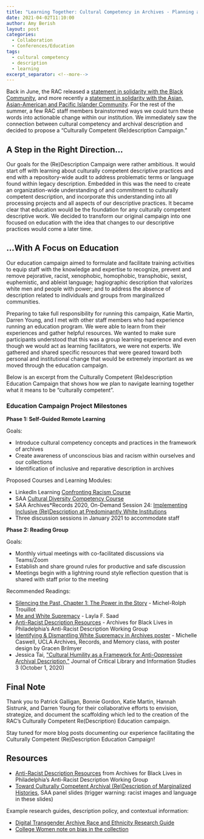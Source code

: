 ```yaml
---
title: "Learning Together: Cultural Competency in Archives - Planning an Education Campaign"
date: 2021-04-02T11:10:00
author: Amy Berish
layout: post
categories:
  - Collaboration
  - Conferences/Education
tags:
  - cultural competency
  - description
  - learning
excerpt_separator: <!--more-->
---
```


Back in June, the RAC released a [statement in solidarity with the Black Community](https://twitter.com/rockarch_org/status/1269009567935062016?s=20), and more recently a [statement in solidarity with the Asian, Asian-American and Pacific Islander Community](https://twitter.com/rockarch_org/status/1374083568939450368?s=20). For the rest of the summer, a few RAC staff members brainstormed ways we could turn these words into actionable change within our institution. We immediately saw the connection between cultural competency and archival description and decided to propose a “Culturally Competent (Re)description Campaign.”  
<!--more-->

## A Step in the Right Direction...
Our goals for the (Re)Description Campaign were rather ambitious. It would start off with learning about culturally competent descriptive practices and end with a repository-wide audit to address problematic terms or language found within legacy description. Embedded in this was the need to create an organization-wide understanding of and commitment to culturally competent description, and incorporate this understanding into all processing projects and all aspects of our descriptive practices. It became clear that education would be the foundation for any culturally competent descriptive work. We decided to transform our original campaign into one focused on education with the idea that changes to our descriptive practices would come a later time. 

## ...With A Focus on Education
Our education campaign aimed to formulate and facilitate training activities to equip staff with the knowledge and expertise to recognize, prevent and remove pejorative, racist, xenophobic, homophobic, transphobic, sexist, euphemistic, and ableist language; hagiographic description that valorizes white men and people with power; and to address the absence of description related to individuals and groups from marginalized communities.

Preparing to take full responsibility for running this campaign, Katie Martin, Darren Young, and I met with other staff members who had experience running an education program. We were able to learn from their experiences and gather helpful resources. We wanted to make sure participants understood that this was a group learning experience and even though we would act as learning facilitators, we were not experts. We gathered and shared specific resources that were geared toward both personal and institutional change that would be extremely important as we moved through the education campaign.

Below is an excerpt from the Culturally Competent (Re)description Education Campaign that shows how we plan to navigate learning together what it means to be “culturally competent”.

### Education Campaign Project Milestones
**Phase 1: Self-Guided Remote Learning**

Goals:
- Introduce cultural competency concepts and practices in the framework of archives
- Create awareness of unconscious bias and racism within ourselves and our collections
- Identification of inclusive and reparative description in archives

Proposed Courses and Learning Modules:
- LinkedIn Learning [Confronting Racism Course](https://www.linkedin.com/learning/confronting-racism-with-robin-diangelo)
- SAA [Cultural Diversity Competency Course](https://www2.archivists.org/prof-education/course-catalog/cultural-diversity-competency)
- SAA Archives*Records 2020, On-Demand Session 24: [Implementing Inclusive (Re)Description at Predominantly White Institutions](https://mvp.markeys.onl/SAA/agenda/session/306593)
- Three discussion sessions in January 2021 to accommodate staff

**Phase 2: Reading Group**

Goals:
- Monthly virtual meetings with co-facilitated discussions via Teams/Zoom 
- Establish and share ground rules for productive and safe discussion
- Meetings begin with a lightning round style reflection question that is shared with staff prior to the meeting

Recommended Readings: 
- [Silencing the Past, Chapter 1: The Power in the Story](https://bit.ly/3mesvto) - Michel-Rolph Trouillot
- [Me and White Supremacy](https://www.meandwhitesupremacybook.com/) - Layla F. Saad
- [Anti-Racist Description Resources](https://archivesforblacklives.files.wordpress.com/2019/10/ardr_final.pdf) - Archives for Black Lives in Philadelphia’s Anti-Racist Description Working Group
- [Identifying & Dismantling White Supremacy in Archives poster](http://www.gracenbrilmyer.com/dismantling_whiteSupremacy_archives3.pdf) - Michelle Caswell, UCLA Archives, Records, and Memory class, with poster design by Gracen Brilmyer
- Jessica Tai, ["Cultural Humility as a Framework for Anti-Oppressive Archival Description,"](https://journals.litwinbooks.com/index.php/jclis/article/view/120) Journal of Critical Library and Information Studies 3 (October 1, 2020)

## Final Note
Thank you to Patrick Galligan, Bonnie Gordon, Katie Martin, Hannah Sistrunk, and Darren Young for their collaborative efforts to envision, strategize, and document the scaffolding which led to the creation of the RAC’s Culturally Competent Re(Description) Education campaign. 

Stay tuned for more blog posts documenting our experience facilitating the Culturally Competent (Re)Description Education Campaign!

## Resources
- [Anti-Racist Description Resources](https://archivesforblacklives.files.wordpress.com/2019/10/ardr_final.pdf) from Archives for Black Lives in Philadelphia’s Anti-Racist Description Working Group
- [Toward Culturally Competent Archival (Re)Description of Marginalized Histories](https://docs.google.com/presentation/d/12AeoxnJVWuqVidvBNIbBGsHOtDFdc4l0fKm6Jo8i4bs/edit#slide=id.g3faa248117_0_0), SAA panel slides (trigger warning: racist images and language in these slides)

Example research guides, description policy, and contextual information:
- [Digital Transgender Archive Race and Ethnicity Research Guide](https://www.digitaltransgenderarchive.net/learn/raceandethnicity)
- [College Women note on bias in the collection](https://www.collegewomen.org/about)
